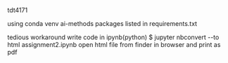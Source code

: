 tdt4171

using conda venv ai-methods
packages listed in requirements.txt


tedious workaround
write code in ipynb(python)
$ jupyter nbconvert --to html assignment2.ipynb
open html file from finder in browser and print as pdf
